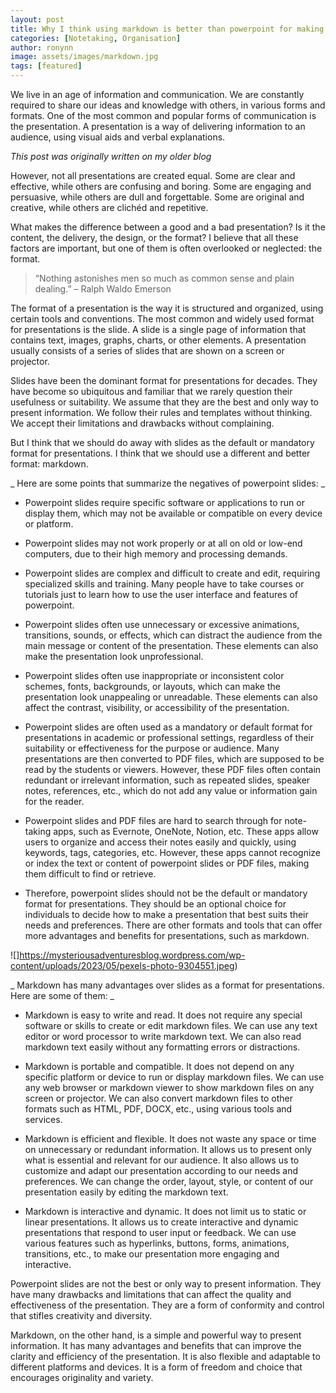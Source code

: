 ```yaml
---
layout: post
title: Why I think using markdown is better than powerpoint for making presentations
categories: [Notetaking, Organisation]
author: ronynn
image: assets/images/markdown.jpg
tags: [featured]
---
```


We live in an age of information and communication. We are constantly required to share our ideas and knowledge with others, in various forms and formats. One of the most common and popular forms of communication is the presentation. A presentation is a way of delivering information to an audience, using visual aids and verbal explanations.

_This post was originally written on my older blog_

However, not all presentations are created equal. Some are clear and effective, while others are confusing and boring. Some are engaging and persuasive, while others are dull and forgettable. Some are original and creative, while others are clichéd and repetitive.

What makes the difference between a good and a bad presentation? Is it the content, the delivery, the design, or the format? I believe that all these factors are important, but one of them is often overlooked or neglected: the format.

> “Nothing astonishes men so much as common sense and plain dealing.” – Ralph Waldo Emerson

The format of a presentation is the way it is structured and organized, using certain tools and conventions. The most common and widely used format for presentations is the slide. A slide is a single page of information that contains text, images, graphs, charts, or other elements. A presentation usually consists of a series of slides that are shown on a screen or projector.

Slides have been the dominant format for presentations for decades. They have become so ubiquitous and familiar that we rarely question their usefulness or suitability. We assume that they are the best and only way to present information. We follow their rules and templates without thinking. We accept their limitations and drawbacks without complaining.

But I think that we should do away with slides as the default or mandatory format for presentations. I think that we should use a different and better format: markdown.

_ Here are some points that summarize the negatives of powerpoint slides: _

-   Powerpoint slides require specific software or applications to run or display them, which may not be available or compatible on every device or platform.

-   Powerpoint slides may not work properly or at all on old or low-end computers, due to their high memory and processing demands.

-   Powerpoint slides are complex and difficult to create and edit, requiring specialized skills and training. Many people have to take courses or tutorials just to learn how to use the user interface and features of powerpoint.

-   Powerpoint slides often use unnecessary or excessive animations, transitions, sounds, or effects, which can distract the audience from the main message or content of the presentation. These elements can also make the presentation look unprofessional.

-   Powerpoint slides often use inappropriate or inconsistent color schemes, fonts, backgrounds, or layouts, which can make the presentation look unappealing or unreadable. These elements can also affect the contrast, visibility, or accessibility of the presentation.

-   Powerpoint slides are often used as a mandatory or default format for presentations in academic or professional settings, regardless of their suitability or effectiveness for the purpose or audience. Many presentations are then converted to PDF files, which are supposed to be read by the students or viewers. However, these PDF files often contain redundant or irrelevant information, such as repeated slides, speaker notes, references, etc., which do not add any value or information gain for the reader.

-   Powerpoint slides and PDF files are hard to search through for note-taking apps, such as Evernote, OneNote, Notion, etc. These apps allow users to organize and access their notes easily and quickly, using keywords, tags, categories, etc. However, these apps cannot recognize or index the text or content of powerpoint slides or PDF files, making them difficult to find or retrieve.

-   Therefore, powerpoint slides should not be the default or mandatory format for presentations. They should be an optional choice for individuals to decide how to make a presentation that best suits their needs and preferences. There are other formats and tools that can offer more advantages and benefits for presentations, such as markdown.

![]https://mysteriousadventuresblog.wordpress.com/wp-content/uploads/2023/05/pexels-photo-9304551.jpeg)

_ Markdown has many advantages over slides as a format for presentations. Here are some of them: _

-   Markdown is easy to write and read. It does not require any special software or skills to create or edit markdown files. We can use any text editor or word processor to write markdown text. We can also read markdown text easily without any formatting errors or distractions.

-   Markdown is portable and compatible. It does not depend on any specific platform or device to run or display markdown files. We can use any web browser or markdown viewer to show markdown files on any screen or projector. We can also convert markdown files to other formats such as HTML, PDF, DOCX, etc., using various tools and services.

-   Markdown is efficient and flexible. It does not waste any space or time on unnecessary or redundant information. It allows us to present only what is essential and relevant for our audience. It also allows us to customize and adapt our presentation according to our needs and preferences. We can change the order, layout, style, or content of our presentation easily by editing the markdown text.

-   Markdown is interactive and dynamic. It does not limit us to static or linear presentations. It allows us to create interactive and dynamic presentations that respond to user input or feedback. We can use various features such as hyperlinks, buttons, forms, animations, transitions, etc., to make our presentation more engaging and interactive.

Powerpoint slides are not the best or only way to present information. They have many drawbacks and limitations that can affect the quality and effectiveness of the presentation.
They are a form of conformity and control that stifles creativity and diversity.

Markdown, on the other hand, is a simple and powerful way to present information. It has many advantages and benefits that can improve the clarity and efficiency of the presentation. It is also flexible and adaptable to different platforms and devices. It is a form of freedom and choice that encourages originality and variety.
